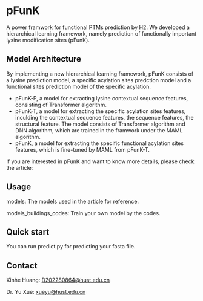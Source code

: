 # pFunK
A power framwork for functional PTMs prediction by H2.
We developed a hierarchical learning framework, namely prediction of functionally important lysine modification sites (pFunK).

## Model Architecture
By implementing a new hierarchical learning framework, pFunK consists of a lysine prediction model, a specific acylation sites predction model and a functional sites prediction model of the specific acylation.
+ pFunK-P, a model for extracting lysine contextual sequence features, consisting of Transformer algorithm.
+ pFunK-T, a model for extracting the specific acylation sites features, inculding the contextual sequence features, the sequence features, the structural feature. The model consists of Transformer algorithm and DNN algorithm, which are trained in the framwork under the MAML algorithm.
+ pFunK, a model for extracting the specific functional acylation sites features, which is fine-tuned by MAML from pFunK-T.

If you are interested in pFunK and want to know more details, please check the article:

## Usage
models: The models used in the article for reference.

models_buildings_codes: Train your own model by the codes.

## Quick start
You can run predict.py for predicting your fasta file.

## Contact
Xinhe Huang: D202280864@hust.edu.cn

Dr. Yu Xue: xueyu@hust.edu.cn
